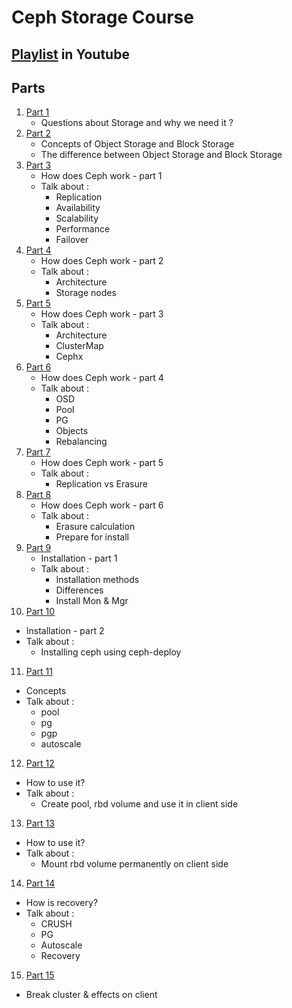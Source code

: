 # Ceph Storage Course 

## [Playlist](https://www.youtube.com/playlist?list=PLRMCwJJwWR1DhlYbrvwXCXbudzfxseo7E) in Youtube 

## Parts 

1. [Part 1](https://youtu.be/nfRwaXDwCiU)
   - Questions about Storage and why we need it ? 
2. [Part 2](https://youtu.be/acKO8a6DwIk)
   - Concepts of Object Storage and Block Storage 
   - The difference between Object Storage and Block Storage
3. [Part 3](https://youtu.be/A5eG8BPNqyQ)
   - How does Ceph work - part 1
   - Talk about :
       - Replication
       - Availability
       - Scalability 
       - Performance
       - Failover
4. [Part 4](https://youtu.be/HMjKEkrhVv0)
   - How does Ceph work - part 2
   - Talk about :
       - Architecture
       - Storage nodes
5. [Part 5](https://youtu.be/yI_fAlz7mRk)
   - How does Ceph work - part 3
   - Talk about :
       - Architecture
       - ClusterMap
       - Cephx
6. [Part 6](https://youtu.be/zA8ziAHWktg)
   - How does Ceph work - part 4
   - Talk about :
       - OSD
       - Pool
       - PG
       - Objects
       - Rebalancing
7. [Part 7](https://youtu.be/UqEX16Lq11s)
   - How does Ceph work - part 5
   - Talk about :
       - Replication vs Erasure
8. [Part 8](https://youtu.be/mgKvbUQTwEc)
   - How does Ceph work - part 6
   - Talk about :
       - Erasure calculation
       - Prepare for install
9. [Part 9](https://youtu.be/FKK-NSWK4WQ)
   - Installation - part 1
   - Talk about :
       - Installation methods
       - Differences
       - Install Mon & Mgr
10. [Part 10](https://youtu.be/BBW5zssdIDU)
   - Installation - part 2
   - Talk about :
       - Installing ceph using ceph-deploy
11. [Part 11](https://youtu.be/XfJqcV8l8EQ?si=mq1BekNp6cofxEcE)
   - Concepts
   - Talk about :
       - pool
       - pg
       - pgp
       - autoscale
12. [Part 12](https://youtu.be/yyboJg9ewYQ?si=qZyuW-iALQRtJp_Y)
   - How to use it?
   - Talk about :
       - Create pool, rbd volume and use it in client side
13. [Part 13](https://youtu.be/ej_LmChH5qo?si=Rf-_sRqHyD60QPzD)
   - How to use it?
   - Talk about :
       - Mount rbd volume permanently on client side
14. [Part 14](https://youtu.be/1DjWwMt0Pfo?si=-CjxyN02l3NdjzZx)
   - How is recovery?
   - Talk about :
       - CRUSH
       - PG
       - Autoscale
       - Recovery
15. [Part 15](https://youtu.be/Zi0CZ_0_TA4?si=8X7J57NfIsViHcOi)
   - Break cluster & effects on client
